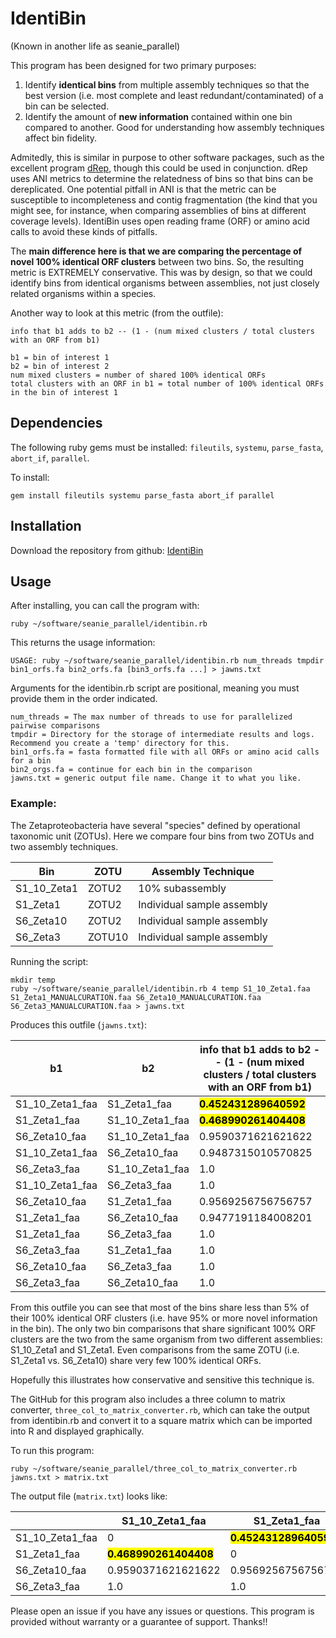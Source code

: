 # IdentiBin
(Known in another life as seanie_parallel)

This program has been designed for two primary purposes:

1. Identify **identical bins** from multiple assembly techniques so that the best version (i.e. most complete and least redundant/contaminated) of a bin can be selected.
2. Identify the amount of **new information** contained within one bin compared to another. Good for understanding how assembly techniques affect bin fidelity.

Admitedly, this is similar in purpose to other software packages, such as the excellent program [dRep](https://github.com/MrOlm/drep), though this could be used in conjunction. dRep uses ANI metrics to determine the relatedness of bins so that bins can be dereplicated. One potential pitfall in ANI is that the metric can be susceptible to incompleteness and contig fragmentation (the kind that you might see, for instance, when comparing assemblies of bins at different coverage levels). IdentiBin uses open reading frame (ORF) or amino acid calls to avoid these kinds of pitfalls.

The **main difference here is that we are comparing the percentage of novel 100% identical ORF clusters** between two bins. So, the resulting metric is EXTREMELY conservative. This was by design, so that we could identify bins from identical organisms between assemblies, not just closely related organisms within a species.

Another way to look at this metric (from the outfile):

```
info that b1 adds to b2 -- (1 - (num mixed clusters / total clusters with an ORF from b1)

b1 = bin of interest 1
b2 = bin of interest 2
num mixed clusters = number of shared 100% identical ORFs
total clusters with an ORF in b1 = total number of 100% identical ORFs in the bin of interest 1
```

## Dependencies

The following ruby gems must be installed: ```fileutils```, ```systemu```, ```parse_fasta```, ```abort_if```, ```parallel```.

To install:

```
gem install fileutils systemu parse_fasta abort_if parallel
```

## Installation

Download the repository from github: [IdentiBin](https://github.com/mooreryan/seanie_parallel)

## Usage

After installing, you can call the program with:

```
ruby ~/software/seanie_parallel/identibin.rb
```

This returns the usage information:

```
USAGE: ruby ~/software/seanie_parallel/identibin.rb num_threads tmpdir bin1_orfs.fa bin2_orfs.fa [bin3_orfs.fa ...] > jawns.txt
```

Arguments for the identibin.rb script are positional, meaning you must provide them in the order indicated.

```
num_threads = The max number of threads to use for parallelized pairwise comparisons
tmpdir = Directory for the storage of intermediate results and logs. Recommend you create a 'temp' directory for this.
bin1_orfs.fa = fasta formatted file with all ORFs or amino acid calls for a bin
bin2_orgs.fa = continue for each bin in the comparison
jawns.txt = generic output file name. Change it to what you like.
```

### Example:
The Zetaproteobacteria have several "species" defined by operational taxonomic unit (ZOTUs). Here we compare four bins from two ZOTUs and two assembly techniques.

|Bin|ZOTU|Assembly Technique|
|---|---|---|
|S1\_10\_Zeta1|ZOTU2|10% subassembly|
|S1\_Zeta1|ZOTU2|Individual sample assembly|
|S6\_Zeta10|ZOTU2|Individual sample assembly|
|S6\_Zeta3|ZOTU10|Individual sample assembly|

Running the script:

```
mkdir temp
ruby ~/software/seanie_parallel/identibin.rb 4 temp S1_10_Zeta1.faa S1_Zeta1_MANUALCURATION.faa S6_Zeta10_MANUALCURATION.faa S6_Zeta3_MANUALCURATION.faa > jawns.txt
```

Produces this outfile (```jawns.txt```):

|b1|b2|info that b1 adds to b2 -- (1 - (num mixed clusters / total clusters with an ORF from b1)|
|---|---|---|
|S1\_10\_Zeta1\_faa|S1\_Zeta1\_faa|<mark>**0.452431289640592**</mark>|
|S1\_Zeta1\_faa|S1\_10\_Zeta1\_faa|<mark>**0.468990261404408**</mark>|
|S6\_Zeta10\_faa|S1\_10\_Zeta1\_faa|0.9590371621621622|
|S1\_10\_Zeta1\_faa|S6\_Zeta10\_faa|0.9487315010570825|
|S6\_Zeta3\_faa|S1\_10\_Zeta1\_faa|1.0|
|S1\_10\_Zeta1\_faa|S6\_Zeta3\_faa|1.0|
|S6\_Zeta10\_faa|S1\_Zeta1\_faa|0.9569256756756757|
|S1\_Zeta1\_faa|S6\_Zeta10\_faa|0.9477191184008201|
|S1\_Zeta1\_faa|S6\_Zeta3\_faa|1.0|
|S6\_Zeta3\_faa|S1\_Zeta1\_faa|1.0|
|S6\_Zeta10\_faa|S6\_Zeta3\_faa|1.0|
|S6\_Zeta3\_faa|S6\_Zeta10\_faa|1.0|

From this outfile you can see that most of the bins share less than 5% of their 100% identical ORF clusters (i.e. have 95% or more novel information in the bin). The only two bin comparisons that share significant 100% ORF clusters are the two from the same organism from two different assemblies: S1\_10\_Zeta1 and S1\_Zeta1. Even comparisons from the same ZOTU (i.e. S1\_Zeta1 vs. S6\_Zeta10) share very few 100% identical ORFs.

Hopefully this illustrates how conservative and sensitive this technique is.

The GitHub for this program also includes a three column to matrix converter, ```three_col_to_matrix_converter.rb```, which can take the output from identibin.rb and convert it to a square matrix which can be imported into R and displayed graphically.

To run this program:

```
ruby ~/software/seanie_parallel/three_col_to_matrix_converter.rb jawns.txt > matrix.txt
```

The output file (```matrix.txt```) looks like:


||S1\_10\_Zeta1\_faa|S1\_Zeta1\_faa|S6\_Zeta10\_faa|S6\_Zeta3\_faa|
|---|---|---|---|---|
|S1\_10\_Zeta1\_faa|0|<mark>**0.452431289640592**</mark>|0.9487315010570825|1.0|
|S1\_Zeta1\_faa|<mark>**0.468990261404408**</mark>|0|0.9477191184008201|1.0|
|S6\_Zeta10\_faa|0.9590371621621622|0.9569256756756757|0|1.0|
|S6\_Zeta3\_faa|1.0|1.0|1.0|0|


Please open an issue if you have any issues or questions. This program is provided without warranty or a guarantee of support. Thanks!!

